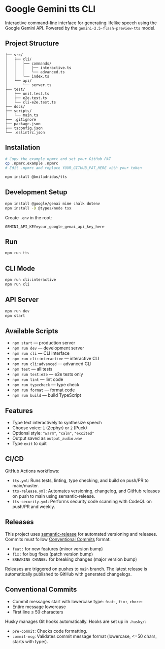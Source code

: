# Google Gemini tts CLI

Interactive command-line interface for generating lifelike speech using the Google Gemini API.
Powered by the `gemini-2.5-flash-preview-tts` model.

## Project Structure

```
├── src/
│   ├── cli/
│   │   ├── commands/
│   │   │   ├── interactive.ts
│   │   │   └── advanced.ts
│   │   └── index.ts
│   └── api/
│       └── server.ts
├── test/
│   ├── unit.test.ts
│   ├── e2e.test.ts
│   └── cli-e2e.test.ts
├── docs/
├── scripts/
│   └── main.ts
├── .gitignore
├── package.json
├── tsconfig.json
└── .eslintrc.json
```

## Installation

```sh
# Copy the example npmrc and set your GitHub PAT
cp .npmrc.example .npmrc
# Edit .npmrc and replace YOUR_GITHUB_PAT_HERE with your token

npm install @bniladridas/tts
```

## Development Setup

```sh
npm install @google/genai mime chalk dotenv
npm install -D @types/node tsx
```

Create `.env` in the root:

```env
GEMINI_API_KEY=your_google_genai_api_key_here
```

## Run

```sh
npm run tts
```

## CLI Mode

```sh
npm run cli:interactive
npm run cli
```

## API Server

```sh
npm run dev
npm start
```

## Available Scripts

- `npm start` — production server
- `npm run dev` — development server
- `npm run cli` — CLI interface
- `npm run cli:interactive` — interactive CLI
- `npm run cli:advanced` — advanced CLI
- `npm test` — all tests
- `npm run test:e2e` — e2e tests only
- `npm run lint` — lint code
- `npm run typecheck` — type check
- `npm run format` — format code
- `npm run build` — build TypeScript

## Features

- Type text interactively to synthesize speech
- Choose voice: `1` (Zephyr) or `2` (Puck)
- Optional style: `"warm"`, `"calm"`, `"excited"`
- Output saved as `output_audio.wav`
- Type `exit` to quit

## CI/CD

GitHub Actions workflows:

- `tts.yml`: Runs tests, linting, type checking, and build on push/PR to main/master.
- `tts-release.yml`: Automates versioning, changelog, and GitHub releases on push to main using semantic-release.
- `tts-security.yml`: Performs security code scanning with CodeQL on push/PR and weekly.

## Releases

This project uses [semantic-release](https://semantic-release.gitbook.io/) for automated versioning and releases. Commits must follow [Conventional Commits](https://www.conventionalcommits.org/) format:

- `feat:` for new features (minor version bump)
- `fix:` for bug fixes (patch version bump)
- `BREAKING CHANGE:` for breaking changes (major version bump)

Releases are triggered on pushes to `main` branch. The latest release is automatically published to GitHub with generated changelogs.

## Conventional Commits

- Commit messages start with lowercase type: `feat:`, `fix:`, `chore:`
- Entire message lowercase
- First line ≤ 50 characters

Husky manages Git hooks automatically. Hooks are set up in `.husky/`:

- `pre-commit`: Checks code formatting.
- `commit-msg`: Validates commit message format (lowercase, <=50 chars, starts with type:).
